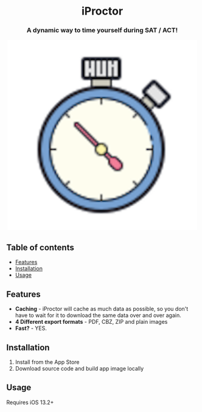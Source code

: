 <h1 align="center">
<strong>iProctor</strong>
</h1>

<!-- <p align="center"> -->
<!--     <img alt="Linux" src="https://img.shields.io/badge/Linux-FCC624?style=for-the-badge&logo=linux&logoColor=black"> -->
<!--     <img alt="macOS" src="https://img.shields.io/badge/mac%20os-000000?style=for-the-badge&logo=macos&logoColor=F0F0F0"> -->
<!--     <img alt="Windows" src="https://img.shields.io/badge/Windows-0078D6?style=for-the-badge&logo=windows&logoColor=white"> -->
<!-- </p> -->

<h3 align="center">
    <!-- The most advanced CLI manga downloader in the entire universe! -->
    A dynamic way to time yourself during SAT / ACT!
</h3>

<p align="center">
<!--     <img alt="Mangal 4 TUI" src="assets/tui.gif"> -->
    <img alt="iProctor" src="images/logo.png" width="500">
</p>


## Table of contents

- [Features](#features)
- [Installation](#installation)
- [Usage](#usage)

## Features

- __Caching__ - iProctor will cache as much data as possible, so you don't have to wait for it to download the same data over and over again. 
- __4 Different export formats__ - PDF, CBZ, ZIP and plain images
- __Fast?__ - YES.

## Installation

<!-- ### Script (Linux, MacOS, Windows) -->
1. Install from the App Store
2. Download source code and build app image locally


## Usage

Requires iOS 13.2+

